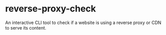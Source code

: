 # reverse-proxy-check
An interactive CLI tool to check if a website is using a reverse proxy or CDN to serve its content.
